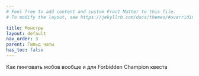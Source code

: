 ```yaml
---
# Feel free to add content and custom Front Matter to this file.
# To modify the layout, see https://jekyllrb.com/docs/themes/#overriding-theme-defaults

title: Монстры  
layout: default
nav_order: 3
parent: Гильд чаты
has_toc: false
---
```


Как пинговать мобов вообще и для Forbidden Champion квеста

[guild_roster]: images/guild_roster.png


